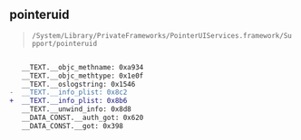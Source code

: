 ## pointeruid

> `/System/Library/PrivateFrameworks/PointerUIServices.framework/Support/pointeruid`

```diff

   __TEXT.__objc_methname: 0xa934
   __TEXT.__objc_methtype: 0x1e0f
   __TEXT.__oslogstring: 0x1546
-  __TEXT.__info_plist: 0x8c2
+  __TEXT.__info_plist: 0x8b6
   __TEXT.__unwind_info: 0x8d8
   __DATA_CONST.__auth_got: 0x620
   __DATA_CONST.__got: 0x398

```
